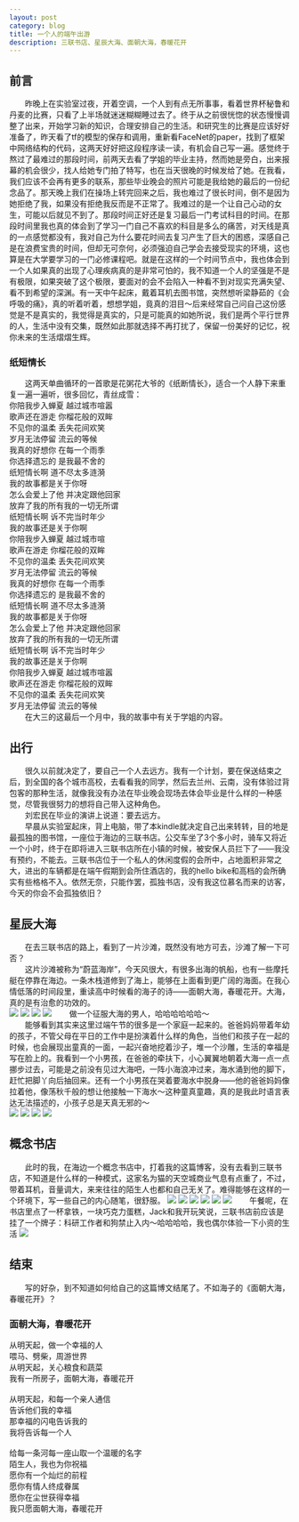 ```yaml
---
layout: post
category: blog
title: 一个人的端午出游
description: 三联书店、星辰大海、面朝大海，春暖花开
---
```


## 前言
　　昨晚上在实验室过夜，开着空调，一个人到有点无所事事，看着世界杯秘鲁和丹麦的比赛，只看了上半场就迷迷糊糊睡过去了。终于从之前很恍惚的状态慢慢调整了出来，开始学习新的知识，合理安排自己的生活。和研究生的比赛是应该好好准备了，昨天看了tf的模型的保存和调用，重新看FaceNet的paper，找到了框架中网络结构的代码，这两天好好把这段程序读一读，有机会自己写一遍。感觉终于熬过了最难过的那段时间，前两天去看了学姐的毕业主持，然而她是旁白，出来报幕的机会很少，找人给她专门拍了特写，也在当天很晚的时候发给了她。在我看，我们应该不会再有更多的联系，那些毕业晚会的照片可能是我给她的最后的一份纪念品了。那天晚上我们在操场上转完回来之后，我也难过了很长时间，倒不是因为她拒绝了我，如果没有拒绝我反而是不正常了。我难过的是一个让自己心动的女生，可能以后就见不到了。那段时间正好还是复习最后一门考试科目的时间。在那段时间里我也真的体会到了学习一门自己不喜欢的科目是多么的痛苦，对天线是真的一点感觉都没有，我对自己为什么要花时间去复习产生了巨大的困惑，深感自己是在浪费宝贵的时间，但却无可奈何，必须强迫自己学会去接受现实的环境，这也算是在大学要学习的一门必修课程吧。就是在这样的一个时间节点中，我也体会到一个人如果真的出现了心理疾病真的是非常可怕的，我不知道一个人的坚强是不是有极限，如果突破了这个极限，要面对的会不会陷入一种看不到对现实充满失望、看不到希望的深渊。有一天中午起床，戴着耳机去图书馆，突然想听梁静茹的《会呼吸的痛》，真的听着听着，想想学姐，竟真的泪目～后来经常自己问自己这份感觉是不是真实的，我觉得是真实的，只是可能真的如她所说，我们是两个平行世界的人，生活中没有交集，既然如此那就选择不再打扰了，保留一份美好的记忆，祝你未来的生活熠熠生辉。<br>
### 纸短情长
　　这两天单曲循环的一首歌是花粥花大爷的《纸断情长》，适合一个人静下来重复一遍一遍听，很多回忆，青丝成雪：<br>
你陪我步入蝉夏 越过城市喧嚣<br>
歌声还在游走 你榴花般的双眸<br>
不见你的温柔 丢失花间欢笑<br>
岁月无法停留 流云的等候<br>
我真的好想你 在每一个雨季<br>
你选择遗忘的 是我最不舍的<br>
纸短情长啊 道不尽太多涟漪<br>
我的故事都是关于你呀<br>
怎么会爱上了他 并决定跟他回家<br>
放弃了我的所有我的一切无所谓<br>
纸短情长啊 诉不完当时年少<br>
我的故事还是关于你啊<br>
你陪我步入蝉夏 越过城市喧<br>
歌声在游走 你榴花般的双眸<br>
不见你的温柔 丢失花间欢笑<br>
岁月无法停留 流云的等候<br>
我真的好想你 在每一个雨季<br>
你选择遗忘的 是我最不舍的<br>
纸短情长啊 道不尽太多涟漪<br>
我的故事都是关于你呀<br>
怎么会爱上了他 并决定跟他回家<br>
放弃了我的所有我的一切无所谓<br>
纸短情长啊 诉不完当时年少<br>
我的故事还是关于你啊<br>
你陪我步入蝉夏 越过城市喧嚣<br>
歌声还在游走 你榴花般的双眸<br>
不见你的温柔 丢失花间欢笑<br>
岁月无法停留 流云的等候<br>
　　在大三的这最后一个月中，我的故事中有关于学姐的内容。
## 出行
　　很久以前就决定了，要自己一个人去远方。我有一个计划，要在保送结束之后，到全国的各个城市高校，去看看我的同学，然后去兰州、云南，没有体验过背包客的那种生活，就像我没有办法在毕业晚会现场去体会毕业是什么样的一种感觉，尽管我很努力的想将自己带入这种角色。<br>
　　刘宏民在毕业的演讲上说道：要去远方。<br>
　　早晨从实验室起床，背上电脑，带了本kindle就决定自己出来转转，目的地是最孤独的图书馆，一座位于海边的三联书店。公交车坐了3个多小时，骑车又将近一个小时，终于在即将进入三联书店所在小镇的时候，被安保人员拦下了——我没有预约，不能去。三联书店位于一个私人的休闲度假的会所中，占地面积非常之大，进出的车辆都是在端午假期到会所住酒店的，我的hello bike和高档的会所确实有些格格不入。依然无奈，只能作罢，孤独书店，没有我这位慕名而来的访客，今天的你会不会孤独依旧？<br>
## 星辰大海
　　在去三联书店的路上，看到了一片沙滩，既然没有地方可去，沙滩了解一下可否？<br>
　　这片沙滩被称为“蔚蓝海岸”，今天风很大，有很多出海的帆船，也有一些摩托艇在停靠在海边。一条木栈道修到了海上，能够在上面看到更广阔的海面。在我心情低落的时间段里，重读高中时候看的海子的诗——面朝大海，春暖花开。大海，真的是有治愈的功效的。<br>
![](/downloads/xing2.jpeg)
![](/downloads/xing3.jpeg)
![](/downloads/xing1.jpeg)
![](/downloads/xing4.jpeg)
　　做一个征服大海的男人，哈哈哈哈哈哈～<br>
　　能够看到其实来这里过端午节的很多是一个家庭一起来的。爸爸妈妈带着年幼的孩子，不管父母在平日的工作中是扮演着什么样的角色，当他们和孩子在一起的时候，也会展现出童真的一面，一起兴奋地挖着沙子，堆一个沙雕，生活的幸福是写在脸上的。我看到一个小男孩，在爸爸的牵扶下，小心翼翼地朝着大海一点一点挪步过去，可能是之前没有见过大海吧，一阵小海浪冲过来，海水涌到他的脚下，赶忙把脚丫向后抽回来。还有一个小男孩在哭着要海水中脱身——他的爸爸妈妈像拉着他，像荡秋千般的想让他接触一下海水～这种童真童趣，真的是我此时语言表达无法描述的，小孩子总是天真无邪的～<br>
![](/downloads/xing5.jpeg)
![](/downloads/xing6.jpeg)
![](/downloads/xing7.jpeg)
![](/downloads/xing8.jpeg)
## 概念书店
　　此时的我，在海边一个概念书店中，打着我的这篇博客，没有去看到三联书店，不知道是什么样的一种模式，这家名为猫的天空城商业气息有点重了，不过，带着耳机，音量调大，来来往往的陌生人也都和自己无关了。难得能够在这样的一个环境下，写一些自己的内心随笔，很舒服。
![](/downloads/xing9.jpeg)
![](/downloads/xing10.jpeg)
![](/downloads/xing11.jpeg)
![](/downloads/xing12.jpeg)
![](/downloads/xing13.jpeg)
![](/downloads/xing14.jpeg)
　　午餐呢，在书店里点了一杯拿铁，一块巧克力蛋糕，Jack和我开玩笑说，三联书店前应该是挂了一个牌子：科研工作者和狗禁止入内～哈哈哈哈，我也偶尔体验一下小资的生活
![](/downloads/xing15.jpeg)
## 结束
　　写的好杂，到不知道如何给自己的这篇博文结尾了。不如海子的《面朝大海，春暖花开》？<br>
### 面朝大海，春暖花开
从明天起，做一个幸福的人<br>
喂马、劈柴，周游世界<br>
从明天起，关心粮食和蔬菜<br>
我有一所房子，面朝大海，春暖花开<br><br>
从明天起，和每一个亲人通信<br>
告诉他们我的幸福<br>
那幸福的闪电告诉我的<br>
我将告诉每一个人<br><br>
给每一条河每一座山取一个温暖的名字<br>
陌生人，我也为你祝福<br>
愿你有一个灿烂的前程<br>
愿你有情人终成眷属<br>
愿你在尘世获得幸福<br>
我只愿面朝大海，春暖花开<br>
